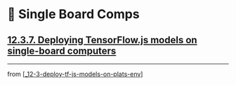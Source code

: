 # 💊 Single Board Comps

## [**12.3.7.** Deploying TensorFlow.js models on single-board computers](https://livebook.manning.com/book/deep-learning-with-javascript/chapter-12/220)

---
from [[_12-3-deploy-tf-js-models-on-plats-env]]

[//begin]: # "Autogenerated link references for markdown compatibility"
[_12-3-deploy-tf-js-models-on-plats-env]: _12-3-deploy-tf-js-models-on-plats-env.md "💊 Deploy TF.js Model on on Plats Env"
[//end]: # "Autogenerated link references"